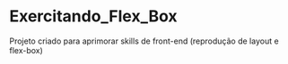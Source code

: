 # Exercitando_Flex_Box
Projeto criado para aprimorar skills de front-end (reprodução de layout e flex-box)
